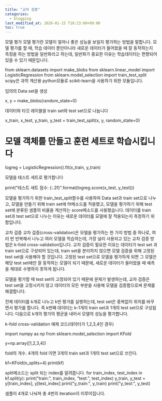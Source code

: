 ```yaml
---
title: "교차 검증"
categories: 
  - blogging
last_modified_at: 2020-01-15 T18:23:00+09:00
toc: true
---
```


모델 평가
모델 평가란 모델이 얼마나 좋은 성능을 보일지 평가하는 방법을 말합니다.
모델 평가를 할 때, 학습 데이터 뿐만아니라 새로운 데이터가 들어왔을 때 잘 동작하는지 측정을 하는 방법을 일반화라고 하는데,
일반화가 중요한 이유는 학습데이터는 편향되어 있을 수 있기 때문입니다.

from sklearn.datasets import make_blobs
from sklearn.linear_model import LogisticRegression
from sklearn.model_selection import train_test_split
scipy은 과학 계산용 python모듈로 scikit-learn을 사용하기 위한 모듈입니다.

임의의 Data set을 생성

x, y = make_blobs(random_state=0)

데이터와 타깃 레이블을 train set와 test set으로 나눕니다

x_train, x_test, y_train, y_test = train_test_split(x, y, random_state=0)

# 모델 객체를 만들고 훈련 세트로 학습시킵니다

logreg = LogisticRegression().fit(x_train, y_train)

모델을 테스트 세트로 평가합니다

print("테스트 세트 점수: {:.2f}".format(logreg.score(x_test, y_test)))

모델을 평가하기 위한  train_test_split함수를 사용하여 Data set과 train set으로 나누고,
모델을 만들기 위해 train set에 fit메소드를 적용했고,
모델을 평가하기 위해 test set에 분류된 샘플의 비율을 계산하는 score메소드를 사용했습니다.
데이터를 train set과 test set으로 나누는 이유는 
새로운 데이터를 모델에 잘 적용되는지 측정하기 위함입니다.

교차 검증
교차 검증(cross-validation)은 모델을 평가하는 한 가지 방법 중 하나로,
여러 번 반복해서 나누고 여러 모델을 학습하는데,
가장 널리 사용되고 있는 교차 검증 방법은 k-fold cross-validation입니다.
교차 검증이 필요한 이유는 데이터가 test set 과 train set으로 구성되어 있는데,
train set을 분리하지 않으면 모델 검증을 위해 고정된 test set을 사용해야 할 것입니다.
고정된 test set으로 모델을 평가하게 되면 그 모델은 해당 test set에만 잘 동작하는 모델이 되기 때문에,
새로운 데이터가 들어왔을 때 예측을 제대로 수행하지 못하게 됩니다.

모델을 평가할 때 test set이 고정되어 있기 때문에 문제가 발생하는데,
교차 검증은 test set을 고정시키지 않고 데이터의 모든 부분을 사용해 모델을 검증함으로써 문제를 해결합니다.

전체 데이터를 k개로 나누고 k번 평가를 실행하는데, test set은 중복없이 위치를 바꾸면서 평가를 합니다.
즉 k번째 데이터는 k-1개의 train set과 1개의 test set으로 구성됩니다.
다음으로 k개의 평가의 평균을 내어서 모델의 성능을 평가합니다.

k-fold cross-validation 예제 코드(데이터가 1,2,3,4인 경우)

import numpy as np
from sklearn.model_selection import KFold

y=np.array([1,2,3,4])

fold의 개수. 4개의 fold 이면 3개의 train set과 1개의 test set으로 쓰인다.

kf=KFold(n_splits=4)
print(kf)

split메소드는 split 되는 index를 알려줍니다.
for train_index, test_index in kf.split(y):
    print("train:", train_index, "test:", test_index)
    y_train, y_test = y[train_index], y[test_index]
    print("y_train:", y_train)
    print("y_test:", y_test)

샘플이 4개로 나눠져 총 4번의 iteration이 이루어집니다.






 



